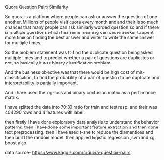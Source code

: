 Quora Question Pairs Similarity

So quora is a platform where people can ask or answer the question of one another. Millions of people visit quora every month and and their is so much chances that many people can ask similarly worded question so and if there is multiple questions which has same meaning can cause seeker to spent more time on finding the best answer and writer to write the same answer for multiple times.

So the problem statement was to find the duplicate question being asked multiple times and to predict whether a pair of questions are duplicates or not, so basically it was binary classification problem.

And the business objective was that there would be high cost of mis-classification, to find the probability of a pair of question to be duplicate and interpretability is partially important.

And i have used the log-loss and binary confusion matrix as a perfomance matrix.

I have splitted the data into 70:30 ratio for train and test resp. and their was 404290 rows and 4 features with label.

then firstly i have done exploratory data analysis to understand the behavior patterns.
then i have done some important feature extraction and then done text preprocessing.
then i have used t-sne to reduce the diamentions and then build the random model.
then applied logistic regression ,svm and xg boost algo.

data source- https://www.kaggle.com/c/quora-question-pairs


